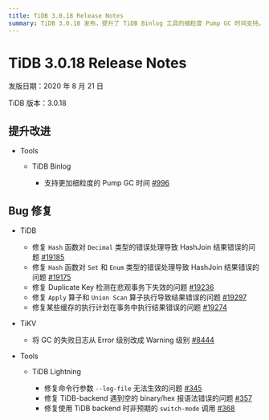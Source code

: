 ```yaml
---
title: TiDB 3.0.18 Release Notes
summary: TiDB 3.0.18 发布，提升了 TiDB Binlog 工具的细粒度 Pump GC 时间支持。修复了 TiDB 中 Hash 函数对 Decimal 类型的错误处理问题，以及对 Set 和 Enum 类型的错误处理问题。还修复了 Duplicate Key 检测在悲观事务下失效的问题，以及其他执行结果错误的问题。TiKV 将 GC 的失败日志级别改为 Warning。TiDB Lightning 修复了多个命令行参数和使用 TiDB backend 时的问题。
---
```


# TiDB 3.0.18 Release Notes

发版日期：2020 年 8 月 21 日

TiDB 版本：3.0.18

## 提升改进

+ Tools

    + TiDB Binlog

        - 支持更加细粒度的 Pump GC 时间 [#996](https://github.com/pingcap/tidb-binlog/pull/996)

## Bug 修复

+ TiDB

    - 修复 `Hash` 函数对 `Decimal` 类型的错误处理导致 HashJoin 结果错误的问题 [#19185](https://github.com/pingcap/tidb/pull/19185)
    - 修复 `Hash` 函数对 `Set` 和 `Enum` 类型的错误处理导致 HashJoin 结果错误的问题 [#19175](https://github.com/pingcap/tidb/pull/19175)
    - 修复 Duplicate Key 检测在悲观事务下失效的问题 [#19236](https://github.com/pingcap/tidb/pull/19236)
    - 修复 `Apply` 算子和 `Union Scan` 算子执行导致结果错误的问题 [#19297](https://github.com/pingcap/tidb/pull/19297)
    - 修复某些缓存的执行计划在事务中执行结果错误的问题 [#19274](https://github.com/pingcap/tidb/pull/19274)

+ TiKV

    - 将 GC 的失败日志从 Error 级别改成 Warning 级别 [#8444](https://github.com/tikv/tikv/pull/8444)

+ Tools

    + TiDB Lightning

        - 修复命令行参数 `--log-file` 无法生效的问题 [#345](https://github.com/pingcap/tidb-lightning/pull/345)
        - 修复 TiDB-backend 遇到空的 binary/hex 报语法错误的问题 [#357](https://github.com/pingcap/tidb-lightning/pull/357)
        - 修复使用 TiDB backend 时非预期的 `switch-mode` 调用 [#368](https://github.com/pingcap/tidb-lightning/pull/368)
